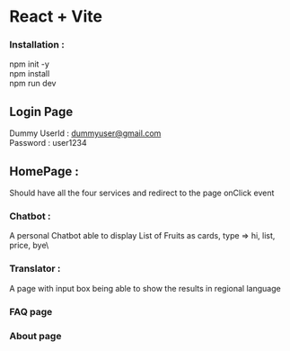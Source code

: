 # React + Vite
### Installation :
npm init -y\
npm install\
npm run dev

## Login Page
Dummy UserId : dummyuser@gmail.com\
Password : user1234

## HomePage :
Should have all the four services and redirect to the page onClick event
### Chatbot :
 A personal Chatbot able to display List of Fruits as cards, type => hi, list, price, bye\
### Translator : 
A page with input box being able to show the results in
regional language
### FAQ page
### About page
